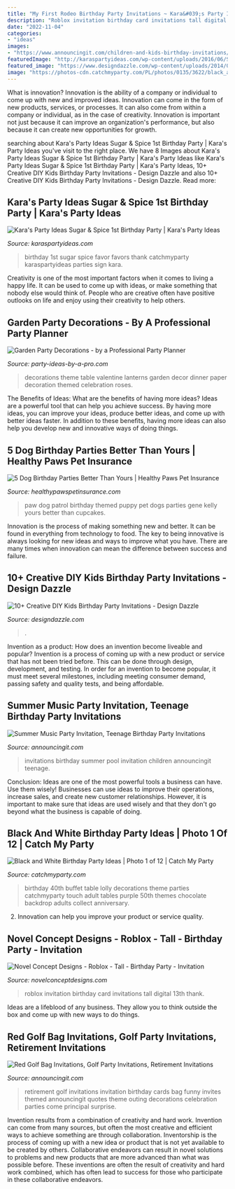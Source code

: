 ```yaml
---
title: "My First Rodeo Birthday Party Invitations ~ Kara&#039;s Party Ideas Sugar &amp; Spice 1st Birthday Party"
description: "Roblox invitation birthday card invitations tall digital 13th thank"
date: "2022-11-04"
categories:
- "ideas"
images:
- "https://www.announcingit.com/children-and-kids-birthday-invitations/images/zSummerMusicPartyTN.jpg"
featuredImage: "http://karaspartyideas.com/wp-content/uploads/2016/06/Sugar-Spice-1st-Birthday-Party-via-Karas-Party-Ideas-KarasPartyIdeas.com4_.jpeg"
featured_image: "https://www.designdazzle.com/wp-content/uploads/2014/05/DIY-pink-birthday-balloon-invitations-600x600.jpg"
image: "https://photos-cdn.catchmyparty.com/PL/photos/0135/3622/black_and_white_40th_3.jpg"
---
```



What is innovation?
Innovation is the ability of a company or individual to come up with new and improved ideas. Innovation can come in the form of new products, services, or processes. It can also come from within a company or individual, as in the case of creativity. Innovation is important not just because it can improve an organization's performance, but also because it can create new opportunities for growth.

	

		
searching about Kara&#039;s Party Ideas Sugar &amp; Spice 1st Birthday Party | Kara&#039;s Party Ideas you've visit to the right place. We have 8 Images about Kara&#039;s Party Ideas Sugar &amp; Spice 1st Birthday Party | Kara&#039;s Party Ideas like Kara&#039;s Party Ideas Sugar &amp; Spice 1st Birthday Party | Kara&#039;s Party Ideas, 10+ Creative DIY Kids Birthday Party Invitations - Design Dazzle and also 10+ Creative DIY Kids Birthday Party Invitations - Design Dazzle. Read more:
		
    
## Kara&#039;s Party Ideas Sugar &amp; Spice 1st Birthday Party | Kara&#039;s Party Ideas

<img loading=lazy src="http://karaspartyideas.com/wp-content/uploads/2016/06/Sugar-Spice-1st-Birthday-Party-via-Karas-Party-Ideas-KarasPartyIdeas.com4_.jpeg" onerror="this.onerror=null;this.src='https://tse3.mm.bing.net/th?id=OIP.VsdR9oKnmUuhfYLItg0n_AHaLI&amp;pid=15.1';" alt="Kara&#039;s Party Ideas Sugar &amp; Spice 1st Birthday Party | Kara&#039;s Party Ideas">

_Source: karaspartyideas.com_

>birthday 1st sugar spice favor favors thank catchmyparty karaspartyideas parties sign kara. 

	

Creativity is one of the most important factors when it comes to living a happy life. It can be used to come up with ideas, or make something that nobody else would think of. People who are creative often have positive outlooks on life and enjoy using their creativity to help others.

    
## Garden Party Decorations - By A Professional Party Planner

<img loading=lazy src="http://www.party-ideas-by-a-pro.com/image-files/elmo-party-decorations-lanterns.jpg" onerror="this.onerror=null;this.src='https://tse2.mm.bing.net/th?id=OIP.6y2ndj8WY8zFrT0M_TY-BgAAAA&amp;pid=15.1';" alt="Garden Party Decorations - by a Professional Party Planner">

_Source: party-ideas-by-a-pro.com_

>decorations theme table valentine lanterns garden decor dinner paper decoration themed celebration roses. 

	

The Benefits of Ideas: What are the benefits of having more ideas?
Ideas are a powerful tool that can help you achieve success. By having more ideas, you can improve your ideas, produce better ideas, and come up with better ideas faster. In addition to these benefits, having more ideas can also help you develop new and innovative ways of doing things.

    
## 5 Dog Birthday Parties Better Than Yours | Healthy Paws Pet Insurance

<img loading=lazy src="https://www.healthypawspetinsurance.com/blog/wp-content/uploads/dog_birthday_party1-768x1024.jpg" onerror="this.onerror=null;this.src='https://tse2.mm.bing.net/th?id=OIP.WNQlAeJ5zOmGbBR9pH4FhQHaJ4&amp;pid=15.1';" alt="5 Dog Birthday Parties Better Than Yours | Healthy Paws Pet Insurance">

_Source: healthypawspetinsurance.com_

>paw dog patrol birthday themed puppy pet dogs parties gene kelly yours better than cupcakes. 

	

Innovation is the process of making something new and better. It can be found in everything from technology to food. The key to being innovative is always looking for new ideas and ways to improve what you have. There are many times when innovation can mean the difference between success and failure.

    
## 10+ Creative DIY Kids Birthday Party Invitations - Design Dazzle

<img loading=lazy src="https://www.designdazzle.com/wp-content/uploads/2014/05/DIY-pink-birthday-balloon-invitations-600x600.jpg" onerror="this.onerror=null;this.src='https://tse2.mm.bing.net/th?id=OIP.lnShgxDtttvode2_V0UL9QHaHa&amp;pid=15.1';" alt="10+ Creative DIY Kids Birthday Party Invitations - Design Dazzle">

_Source: designdazzle.com_

>. 

	

Invention as a product: How does an invention become liveable and popular?
Invention is a process of coming up with a new product or service that has not been tried before. This can be done through design, development, and testing. In order for an invention to become popular, it must meet several milestones, including meeting consumer demand, passing safety and quality tests, and being affordable.

    
## Summer Music Party Invitation, Teenage Birthday Party Invitations

<img loading=lazy src="https://www.announcingit.com/children-and-kids-birthday-invitations/images/zSummerMusicPartyTN.jpg" onerror="this.onerror=null;this.src='https://tse1.mm.bing.net/th?id=OIP.P9KbsL09kU7ZxrOmdpPINAHaLR&amp;pid=15.1';" alt="Summer Music Party Invitation, Teenage Birthday Party Invitations">

_Source: announcingit.com_

>invitations birthday summer pool invitation children announcingit teenage. 

	

Conclusion: Ideas are one of the most powerful tools a business can have. Use them wisely!
Businesses can use ideas to improve their operations, increase sales, and create new customer relationships. However, it is important to make sure that ideas are used wisely and that they don't go beyond what the business is capable of doing.

    
## Black And White Birthday Party Ideas | Photo 1 Of 12 | Catch My Party

<img loading=lazy src="https://photos-cdn.catchmyparty.com/PL/photos/0135/3622/black_and_white_40th_3.jpg" onerror="this.onerror=null;this.src='https://tse2.mm.bing.net/th?id=OIP.Ls-Gqgm-pssAe0jpZU54dQHaJ4&amp;pid=15.1';" alt="Black and White Birthday Party Ideas | Photo 1 of 12 | Catch My Party">

_Source: catchmyparty.com_

>birthday 40th buffet table lolly decorations theme parties catchmyparty touch adult tables purple 50th themes chocolate backdrop adults collect anniversary. 

	

2. Innovation can help you improve your product or service quality.

    
## Novel Concept Designs - Roblox - Tall - Birthday Party - Invitation

<img loading=lazy src="https://cdn.shopify.com/s/files/1/0248/3042/products/Roblox_Tall_02403cc7-b149-41c4-bf24-af254750a5fe_1024x1024.jpg?v=1571267654" onerror="this.onerror=null;this.src='https://tse3.mm.bing.net/th?id=OIP.BNb6HMxwguob3KcIXJER3wHaLG&amp;pid=15.1';" alt="Novel Concept Designs - Roblox - Tall - Birthday Party - Invitation">

_Source: novelconceptdesigns.com_

>roblox invitation birthday card invitations tall digital 13th thank. 

	

Ideas are a lifeblood of any business. They allow you to think outside the box and come up with new ways to do things.

    
## Red Golf Bag Invitations, Golf Party Invitations, Retirement Invitations

<img loading=lazy src="http://www.announcingit.com/invitations/images/zredgolfbag.jpg" onerror="this.onerror=null;this.src='https://tse2.mm.bing.net/th?id=OIP.MVenGsDiNqnzhZCS5aD4LQAAAA&amp;pid=15.1';" alt="Red Golf Bag Invitations, Golf Party Invitations, Retirement Invitations">

_Source: announcingit.com_

>retirement golf invitations invitation birthday cards bag funny invites themed announcingit quotes theme outing decorations celebration parties come principal surprise. 

	

Invention results from a combination of creativity and hard work.
Invention can come from many sources, but often the most creative and efficient ways to achieve something are through collaboration. Inventorship is the process of coming up with a new idea or product that is not yet available to be created by others. Collaborative endeavors can result in novel solutions to problems and new products that are more advanced than what was possible before. These inventions are often the result of creativity and hard work combined, which has often lead to success for those who participate in these collaborative endeavors.

